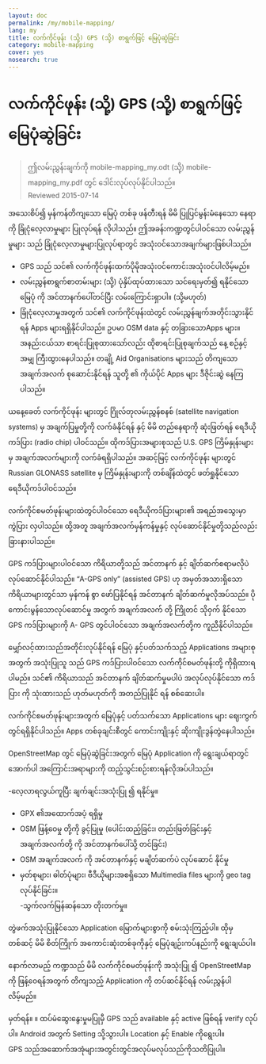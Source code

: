 ```yaml
---
layout: doc
permalink: /my/mobile-mapping/
lang: my
title: လက်ကိုင်ဖုန်း (သို့) GPS (သို့) စာရွက်ဖြင့် မြေပုံဆွဲခြင်း
category: mobile-mapping
cover: yes
nosearch: true
---
```


လက်ကိုင်ဖုန်း (သို့) GPS (သို့) စာရွက်ဖြင့် မြေပုံဆွဲခြင်း
=============================

> ဤလမ်းညွှန်းချက်ကို mobile-mapping_my.odt (သို့) mobile-mapping_my.pdf တွင် ဒေါင်းလုပ်လုပ်နိုင်ပါသည်။  
> Reviewed 2015-07-14  

အသေးစိပ်၍ မှန်ကန်တိကျသော မြေပုံ တစ်ခု ဖန်တီးရန် မိမိ ပြုပြင်မွန်းမံနေသော နေရာကို ခြုံငုံလေ့လာမှုများ ပြုလုပ်ရန် လိုပါသည်။ ဤအခန်းကဏ္ဍတွင်ပါဝင်သော လမ်းညွှန်မှုများ သည် ခြုံငုံလေ့လာမှုများပြုလုပ်ရာတွင် အသုံးဝင်သောအချက်များဖြစ်ပါသည်။   

- GPS သည် သင်၏ လက်ကိုင်ဖုန်းထက်ပိုမိုအသုံးဝင်ကောင်းအသုံးဝင်ပါလိမ့်မည်။  
- လမ်းညွှန်စာရွက်စာတမ်းများ (သို့) ပုံနှိပ်ထုပ်ထားသော သင်ရေးမှတ်၍ ရနိုင်သော မြေပုံ ကို အင်တာနက်ပေါ်တင်ပြီး လမ်းကြောင်းရှာပါ။ (သို့မဟုတ်)  
- ခြုံငုံလေ့လာမှုအတွက် သင်၏ လက်ကိုင်ဖုန်းထဲတွင် လမ်းညွှန်ချက်အတိုင်းသွားနိုင်ရန် Apps များရရှိနိုင်ပါသည်။ ဥပမာ OSM data နှင့် တခြားသောApps များ။ အနည်းငယ်သာ စာရင်းပြုစုထားသော်လည်း ထိုစာရင်းပြုစုချက်သည် နေ့ စဉ်နှင့် အမျှ ကြီးထွားနေပါသည်။ တချို့ Aid Organisations များသည် တိကျသော အချက်အလက် စုဆောင်းနိုင်ရန် သူတို့ ၏ ကိုယ်ပိုင် Apps များ ဒီဇိုင်းဆွဲ နေကြပါသည်။  

ယနေ့ခေတ် လက်ကိုင်ဖုန်း များတွင် ဂြိုလ်တုလမ်းညွှန်စနစ် (satellite navigation systems)  မှ အချက်ပြမှုတို့ကို လက်ခံနိုင်ရန် နှင့် မိမိ တည်နေရာကို ဆုံးဖြတ်ရန် ရေဒီယိုကဒ်ပြား (radio chip) ပါဝင်သည်။ ထိုကဒ်ပြားအများစုသည် U.S. GPS ကြိမ်နှုန်းများမှ အချက်အလက်များကို လက်ခံရရှိပါသည်။ အဆင့်မြင့် လက်ကိုင်ဖုန်း များတွင် Russian GLONASS satellite မှ ကြိမ်နှုန်းများကို တစ်ချိန်ထဲတွင် ဖတ်ရှုနိုင်သော ရေဒီယိုကဒ်ပါဝင်သည်။  

လက်ကိုင်စမတ်ဖုန်းများထဲတွင်ပါဝင်သော ရေဒီယိုကဒ်ပြားများ၏ အရည်အသွေးမှာကွဲပြား လှပါသည်။ ထို့အတူ အချက်အလက်မှန်ကန်မှုနှင့် လုပ်ဆောင်နိုင်မှုတို့သည်လည်း ခြားနားပါသည်။  

GPS ကဒ်ပြားများပါဝင်သော ကိရိယာတို့သည် အင်တာနက် နှင့် ချိတ်ဆက်စရာမလိုပဲ လုပ်ဆောင်နိုင်ပါသည်။ “A-GPS only” (assisted GPS) ဟု အမှတ်အသားရှိသော ကိရိယာများတွင်သာ မှန်ကန် စွာ ဖော်ပြနိုင်ရန် အင်တာနက် ချိတ်ဆက်မှုလိုအပ်သည်။ ပိုကောင်းမွန်သောလုပ်ဆောင်မှု အတွက် အချက်အလက် တို့ ကြိုတင် သိုဝှက် နိုင်သော GPS ကဒ်ပြားများကို A- GPS တွင်ပါဝင်သော အချက်အလက်တို့က ကူညီနိုင်ပါသည်။  

မျှော်လင့်ထားသည်အတိုင်းလုပ်နိုင်ရန် မြေပုံ နှင့်ပတ်သက်သည့် Applications အများစုအတွက် အသုံးပြုသူ သည် GPS ကဒ်ပြားပါဝင်သော လက်ကိုင်စမတ်ဖုန်းတို့ ကိုရှိထားရပါမည်။ သင်၏ ကိရိယာသည် အင်တာနက် ချိတ်ဆက်မှုမပါပဲ အလုပ်လုပ်နိုင်သော ကဒ်ပြား ကို သုံးထားသည် ဟုတ်မဟုတ်ကို အတည်ပြုနိုင် ရန် စစ်ဆေးပါ။  

လက်ကိုင်စမတ်ဖုန်းများအတွက် မြေပုံနှင့် ပတ်သက်သော Applications များ ဈေးကွက်တွင်ရရှိနိုင်ပါသည်။ Apps တစ်ခုချင်းစီတွင် ကောင်းကျိုးနှင့် ဆိုးကျိုးဒွန်တွဲနေပါသည်။  

OpenStreetMap တွင် မြေပုံဆွဲခြင်းအတွက် မြေပုံ Application ကို ရွေးချယ်ရာတွင် အောက်ပါ အကြောင်းအရာများကို ထည့်သွင်းစဉ်းစားရန်လိုအပ်ပါသည်။  

-လေ့လာရလွယ်ကူပြီး ချက်ချင်းအသုံးပြု ၍ ရနိုင်မှု။  
- GPX ၏အထောက်အပံ့ ရရှိမှု   
- OSM ဖြန့်ဝေမှု တို့ကို ခွင့်ပြုမှု (ပေါင်းထည့်ခြင်း၊ တည်းဖြတ်ခြင်းနှင့် အချက်အလက်တို့ ကို အင်တာနက်ပေါ်သို့ တင်ခြင်း)  
- OSM အချက်အလက် ကို အင်တာနက်နှင့် မချိတ်ဆက်ပဲ လုပ်ဆောင် နိုင်မှု  
- မှတ်စုများ၊ ဓါတ်ပုံများ၊ ဗီဒီယိုများအစရှိသော Multimedia files များကို geo tag လုပ်နိုင်ခြင်း။  
-သွက်လက်မြန်ဆန်သော တိုးတက်မှု။  

တွဲဖက်အသုံးပြုနိုင်သော Application မြောက်များစွာကို စမ်းသုံးကြည့်ပါ။ ထိုမှတစ်ဆင့် မိမိ စိတ်ကြိုက် အကောင်းဆုံးတစ်ခုကိုနှင့် မြေပုံချဉ်းကပ်နည်းကို ရွေးချယ်ပါ။

<!-- Commenting for now since tables doesn't look very nice!

စမတ်ဖုန်းနှင့် PDS များအတွက် အသုံးပြုရန်သင့်တော်သော Applications များ
-----------------------------------------------------

| Application | Usage | Android | Blackberry | iOS | Windows |
| ---------------- | :----: | :------: | :--------: | :-----: | :-----: |
| Geopaparazzi | m | O | | | |
| GPS Essentials | m | O | | | |
| MapZen | m:p | O | | O | |
| Open GPS Tracker | m | O | | | |
| OruxMaps | m | O | | | |
| OSMAnd | m:n:p | O | O | D | |
| OSMTracker | m | O | | | O |
| Vespucci | m:f | O | | | |

O - supported, D - under development, m - mapping, n - navigation, p - POI editor, f - full editor

 -->

နောက်လာမည့် ကဏ္ဍသည် မိမိ လက်ကိုင်စမတ်ဖုန်းကို အသုံးပြု ၍ OpenStreetMap ကို ဖြန့်ဝေရန်အတွက် တိကျသည့် Application ကို တပ်ဆင်နိုင်ရန် လမ်းညွှန်ပါလိမ့်မည်။

မှတ်ရန်။  ။ ထပ်မံဆွေးနွေးမှုမပြုမှီ GPS သည် available နှင့် active ဖြစ်ရန် verify လုပ်ပါ။ Android အတွက် Setting သို့သွားပါ။ Location နှင့် Enable ကိုရွေးပါ။  
GPS သည်အဆောက်အအုံများအတွင်းတွင်အလုပ်မလုပ်သည်ကိုသတိပြုပါ။

